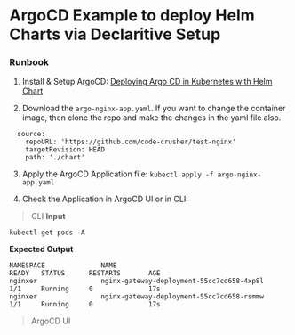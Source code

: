# ArgoCD Example to deploy Helm Charts via Declaritive Setup

### Runbook

1. Install & Setup ArgoCD: [Deploying Argo CD in Kubernetes with Helm Chart](https://gravitycloud.ai/blog/deploying-argo-cd-in-kubernetes-with-helm-chart)

2. Download the `argo-nginx-app.yaml`. If you want to change the container image, then clone the repo and make the changes in the yaml file also.
```
  source:
    repoURL: 'https://github.com/code-crusher/test-nginx'
    targetRevision: HEAD
    path: './chart'
```

3. Apply the ArgoCD Application file: `kubectl apply -f argo-nginx-app.yaml`

4. Check the Application in ArgoCD UI or in CLI:

> CLI
**Input**
```
kubectl get pods -A
```

**Expected Output**
```
NAMESPACE              NAME                                                READY   STATUS      RESTARTS       AGE
nginxer                nginx-gateway-deployment-55cc7cd658-4xp8l           1/1     Running     0              17s
nginxer                nginx-gateway-deployment-55cc7cd658-rsmmw           1/1     Running     0              17s
```

> ArgoCD UI



